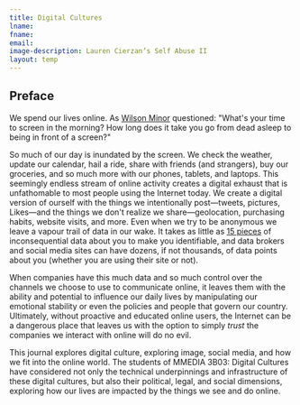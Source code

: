 ```yaml
---
title: Digital Cultures
lname: 
fname: 
email: 
image-description: Lauren Cierzan’s Self Abuse II
layout: temp
---
```

## Preface

We spend our lives online. As [Wilson Minor](https://vimeo.com/build) questioned: "What's your time to screen in the morning? How long does it take you go from dead asleep to being in front of a screen?"

So much of our day is inundated by the screen. We check the weather, update our calendar, hail a ride, share with friends (and strangers), buy our groceries, and so much more with our phones, tablets, and laptops. This seemingly endless stream of online activity creates a digital exhaust that is unfathomable to most people using the Internet today. We create a digital version of ourself with the things we intentionally post—tweets, pictures, Likes—and the things we don't realize we share—geolocation, purchasing habits, website visits, and more. Even when we try to be anonymous we leave a vapour trail of data in our wake. 
It takes as little as [15 pieces](https://www.nytimes.com/2019/07/23/health/data-privacy-protection.html) of inconsequential data about you to make you identifiable, and data brokers and social media sites can have dozens, if not thousands, of data points about you (whether you are using their site or not).

When companies have this much data and so much control over the channels we choose to use to communicate online, it leaves them with the ability and potential to influence our daily lives by manipulating our emotional stability or even the policies and people that govern our country. Ultimately, without proactive and educated online users, the Internet can be a dangerous place that leaves us with the option to simply _trust_ the companies we interact with online will do no evil.

This journal explores digital culture, exploring image, social media, and how we fit into the online world. The students of MMEDIA 3B03: Digital Cultures have considered not only the technical underpinnings and infrastructure of these digital cultures, but also their political, legal, and social dimensions, exploring how our lives are impacted by the things we see and do online.